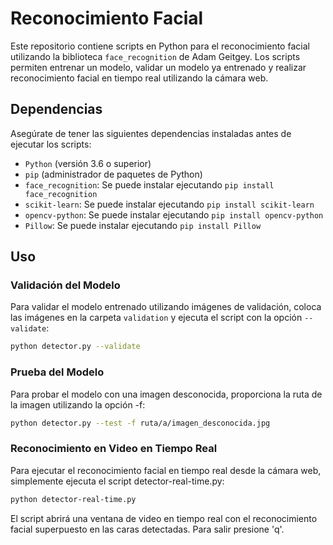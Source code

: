 # Reconocimiento Facial

Este repositorio contiene scripts en Python para el reconocimiento facial utilizando la biblioteca `face_recognition` de Adam Geitgey. Los scripts permiten entrenar un modelo, validar un modelo ya entrenado y realizar reconocimiento facial en tiempo real utilizando la cámara web.

## Dependencias

Asegúrate de tener las siguientes dependencias instaladas antes de ejecutar los scripts:

- `Python` (versión 3.6 o superior)
- `pip` (administrador de paquetes de Python)
- `face_recognition`: Se puede instalar ejecutando `pip install face_recognition`
- `scikit-learn`: Se puede instalar ejecutando `pip install scikit-learn`
- `opencv-python`: Se puede instalar ejecutando `pip install opencv-python`
- `Pillow`: Se puede instalar ejecutando `pip install Pillow`

## Uso

### Validación del Modelo

Para validar el modelo entrenado utilizando imágenes de validación, coloca las imágenes en la carpeta `validation` y ejecuta el script con la opción `--validate`:

```bash
python detector.py --validate
```
### Prueba del Modelo
Para probar el modelo con una imagen desconocida, proporciona la ruta de la imagen utilizando la opción -f:
```bash
python detector.py --test -f ruta/a/imagen_desconocida.jpg
```
### Reconocimiento en Video en Tiempo Real
Para ejecutar el reconocimiento facial en tiempo real desde la cámara web, simplemente ejecuta el script detector-real-time.py:
```bash
python detector-real-time.py
```

El script abrirá una ventana de video en tiempo real con el reconocimiento facial superpuesto en las caras detectadas. Para salir presione 'q'.
